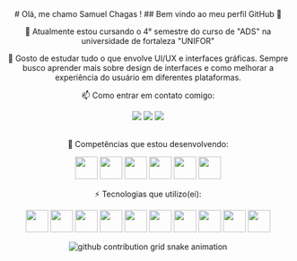 <div align="center">
# Olá, me chamo Samuel Chagas ! 
## Bem vindo ao meu perfil GitHub 👋


📕 Atualmente estou cursando o 4° semestre do curso de "ADS" na universidade de fortaleza "UNIFOR"

:blue_book: Gosto de estudar tudo o que envolve UI/UX e interfaces gráficas. Sempre busco aprender mais sobre design de interfaces e como melhorar a experiência do usuário em diferentes plataformas.

📫 Como entrar em contato comigo:         
<div>
<a href="https://www.instagram.com/samuelchgs/" target="_blank"><img loading="lazy" src="https://img.shields.io/badge/-Instagram-%23E4405F?style=for-the-badge&logo=instagram&logoColor=white" target="_blank"></a>
<a href ="mailto:samuelchagas909@gmail.com"><img loading="lazy" src="https://img.shields.io/badge/Gmail-D14836?style=for-the-badge&logo=gmail&logoColor=white" target="_blank"></a>
<a href="https://www.linkedin.com/in/samuel-chagas-074bb21a5" target="_blank"><img loading="lazy" src="https://img.shields.io/badge/-LinkedIn-%230077B5?style=for-the-badge&logo=linkedin&logoColor=white" target="_blank"></a> 
</div>
<br>

🌱  Competências que estou desenvolvendo:

<img loading="lazy" src="https://cdn.jsdelivr.net/gh/devicons/devicon@latest/icons/html5/html5-original-wordmark.svg" width="40" height="40"/> <img loading="lazy" src= "https://cdn.jsdelivr.net/gh/devicons/devicon@latest/icons/css3/css3-original-wordmark.svg" width="40" height="40"/>  <img loading="lazy" src= "https://cdn.jsdelivr.net/gh/devicons/devicon@latest/icons/javascript/javascript-original.svg" width="40" height="40"/>   <img loading="lazy" src= "https://cdn.jsdelivr.net/gh/devicons/devicon@latest/icons/react/react-original-wordmark.svg" width="40" height="40"/>    <img loading="lazy" src= "https://cdn.jsdelivr.net/gh/devicons/devicon@latest/icons/mysql/mysql-original-wordmark.svg" width="40" height="40"/>  <img loading="lazy" src= "https://cdn.jsdelivr.net/gh/devicons/devicon@latest/icons/java/java-original-wordmark.svg" width="40" height="40"/>


⚡ Tecnologias que utilizo(ei):

<img loading="lazy" src= "https://cdn.jsdelivr.net/gh/devicons/devicon@latest/icons/vscode/vscode-original.svg" width="40" height="40"/> <img loading="lazy" src= "https://cdn.jsdelivr.net/gh/devicons/devicon@latest/icons/visualstudio/visualstudio-original.svg" width="40" height="40"/>  <img loading="lazy" src= "https://cdn.jsdelivr.net/gh/devicons/devicon@latest/icons/intellij/intellij-original.svg" width="40" height="40"/>   <img loading="lazy" src= "https://cdn.jsdelivr.net/gh/devicons/devicon@latest/icons/pycharm/pycharm-original.svg" width="40" height="40"/>   <img loading="lazy" src= "https://cdn.jsdelivr.net/gh/devicons/devicon@latest/icons/eclipse/eclipse-original.svg" width="40" height="40"/>  <img loading="lazy" src= "https://cdn.jsdelivr.net/gh/devicons/devicon@latest/icons/git/git-original-wordmark.svg" width="40" height="40"/> <img loading="lazy" src= "https://cdn.jsdelivr.net/gh/devicons/devicon@latest/icons/xd/xd-original.svg" width="40" height="40"/> <img loading="lazy" src= "https://cdn.jsdelivr.net/gh/devicons/devicon@latest/icons/photoshop/photoshop-original.svg" width="40" height="40"/>  <img loading="lazy" src="https://cdn.jsdelivr.net/gh/devicons/devicon@latest/icons/illustrator/illustrator-plain.svg" height="40"/> <img loading="lazy" src= "https://cdn.jsdelivr.net/gh/devicons/devicon@latest/icons/arduino/arduino-original-wordmark.svg" width="40" height="40"/> 

<picture>
  <source media="(prefers-color-scheme: dark)" srcset="https://raw.githubusercontent.com/YourUser/YourUser/output/github-contribution-grid-snake-dark.svg">
  <source media="(prefers-color-scheme: light)" srcset="https://raw.githubusercontent.com/YourUser/YourUser/output/github-contribution-grid-snake.svg">
  <img alt="github contribution grid snake animation" src="https://raw.githubusercontent.com/YourUser/YourUser/output/github-contribution-grid-snake.svg">
</picture>
<div>
